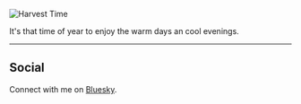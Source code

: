 ![Harvest Time](./BeachBridge.jpeg)

It's that time of year to enjoy the warm days an cool evenings. 



---



## Social

Connect with me on [Bluesky](https://bsky.app/profile/davidmarksmith.bsky.social).

